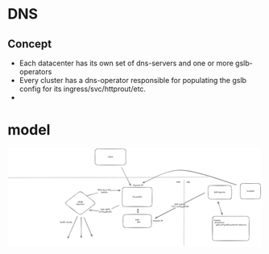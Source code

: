 # DNS

## Concept
- Each datacenter has its own set of dns-servers and one or more gslb-operators
- Every cluster has a dns-operator responsible for populating the gslb config for its ingress/svc/httprout/etc.
- 

# model
![dns Image](../images/dns.excalidraw.png "dns drawing")